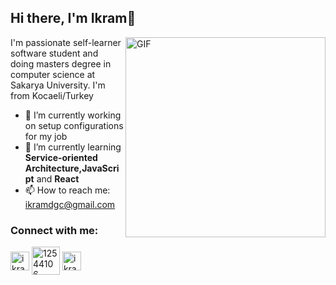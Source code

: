   ## Hi there, I'm Ikram👋


  <img align="right" alt="GIF" width="320" src="https://i.pinimg.com/originals/e4/26/70/e426702edf874b181aced1e2fa5c6cde.gif" />

 
 I'm passionate self-learner software student and doing masters degree in computer science at Sakarya University. 
 I'm from Kocaeli/Turkey 

- 🔭 I’m currently working on setup configurations for my job
- 🌱 I’m currently learning **Service-oriented Architecture,JavaScript** and **React**
- 📫 How to reach me: ikramdgc@gmail.com

<h3 align="left">Connect with me:</h3>
<p align="left">
<a href="https://linkedin.com/in/ikramdagci" target="_blank" rel="noopener noreferrer"><img align="center" src="https://www.linkedin.com/favicon.ico" alt="ikramdagci" height="30" width="30" /></a>
<a href="https://stackoverflow.com/users/14920086/idg" target="blank"><img align="center" src="https://upload.wikimedia.org/wikipedia/commons/thumb/e/ef/Stack_Overflow_icon.svg/768px-Stack_Overflow_icon.svg.png" alt="12544106" height="45" width="45" /></a>
<a href="https://instagram.com/ikramdagci" target="blank"><img align="center" src="https://upload.wikimedia.org/wikipedia/commons/thumb/e/e7/Instagram_logo_2016.svg/1200px-Instagram_logo_2016.svg.png" alt="ikramdagci" height="30" width="30" /></a>




